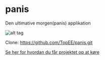 panis
=====

Den ultimative morgen(panis) applikation

![alt tag](http://aktivtraening.dk/files/bonnier-atr/imagecache/430x250/Mysli-morgenmad.jpg)

Clone: https://github.com/TopEE/panis.git

[Se her for hvordan du får projektet op at køre](./../../tree/master/src/main)
